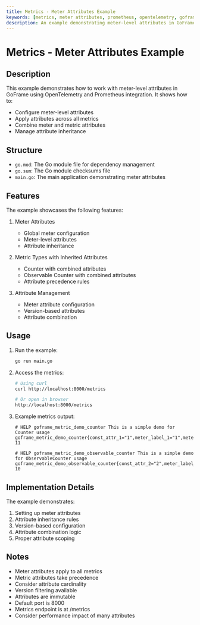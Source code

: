 ```yaml
---
title: Metrics - Meter Attributes Example
keywords: [metrics, meter attributes, prometheus, opentelemetry, goframe]
description: An example demonstrating meter-level attributes in GoFrame metrics
---
```


# Metrics - Meter Attributes Example

## Description

This example demonstrates how to work with meter-level attributes in GoFrame using OpenTelemetry and Prometheus integration. It shows how to:
- Configure meter-level attributes
- Apply attributes across all metrics
- Combine meter and metric attributes
- Manage attribute inheritance

## Structure

- `go.mod`: The Go module file for dependency management
- `go.sum`: The Go module checksums file
- `main.go`: The main application demonstrating meter attributes

## Features

The example showcases the following features:
1. Meter Attributes
   - Global meter configuration
   - Meter-level attributes
   - Attribute inheritance

2. Metric Types with Inherited Attributes
   - Counter with combined attributes
   - Observable Counter with combined attributes
   - Attribute precedence rules

3. Attribute Management
   - Meter attribute configuration
   - Version-based attributes
   - Attribute combination

## Usage

1. Run the example:
   ```bash
   go run main.go
   ```

2. Access the metrics:
   ```bash
   # Using curl
   curl http://localhost:8000/metrics
   
   # Or open in browser
   http://localhost:8000/metrics
   ```

3. Example metrics output:
   ```
   # HELP goframe_metric_demo_counter This is a simple demo for Counter usage
   goframe_metric_demo_counter{const_attr_1="1",meter_label_1="1",meter_label_2="2"} 11
   
   # HELP goframe_metric_demo_observable_counter This is a simple demo for ObservableCounter usage
   goframe_metric_demo_observable_counter{const_attr_2="2",meter_label_1="1",meter_label_2="2"} 10
   ```

## Implementation Details

The example demonstrates:
1. Setting up meter attributes
2. Attribute inheritance rules
3. Version-based configuration
4. Attribute combination logic
5. Proper attribute scoping

## Notes

- Meter attributes apply to all metrics
- Metric attributes take precedence
- Consider attribute cardinality
- Version filtering available
- Attributes are immutable
- Default port is 8000
- Metrics endpoint is at /metrics
- Consider performance impact of many attributes
